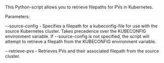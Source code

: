 This Python-script allows you to retrieve filepaths for PVs in Kubernetes.  

Parameters:  

--source-config - Specifies a filepath for a kubeconfig-file for use with the source Kubernetes cluster. Takes precedence over the KUBECONFIG environment variable. If --source-config is not specified, the script will attempt to retrieve a filepath from the KUBECONFIG environment variable.  

--retrieve-pvs  - Retrieves PVs and their associated filepath from the source cluster.

